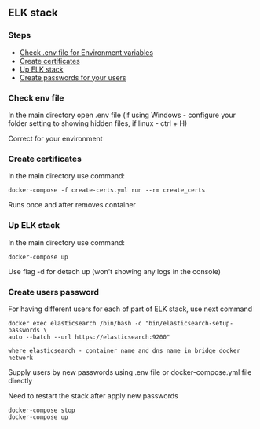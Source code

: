 ## ELK stack

### Steps

- [Check .env file for Environment variables](#check-env-file)
- [Create certificates](#create-certificates)
- [Up ELK stack](#up-elk-stack)
- [Create passwords for your users](#create-users-passwords)

### Check env file

In the main directory open .env file
(if using Windows - configure your folder setting to showing hidden files, if linux - ctrl + H)

Correct for your environment

### Create certificates

In the main directory use command: 

````
docker-compose -f create-certs.yml run --rm create_certs
````

Runs once and after removes container

### Up ELK stack

In the main directory use command: 

````
docker-compose up
````

Use flag -d for detach up (won't showing any logs in the console)

### Create users password

For having different users for each of part of ELK stack, use next command

````
docker exec elasticsearch /bin/bash -c "bin/elasticsearch-setup-passwords \
auto --batch --url https://elasticsearch:9200"

where elasticsearch - container name and dns name in bridge docker network
````
Supply users by new passwords using .env file or docker-compose.yml file directly

Need to restart the stack after apply new passwords
````
docker-compose stop
docker-compose up
````
